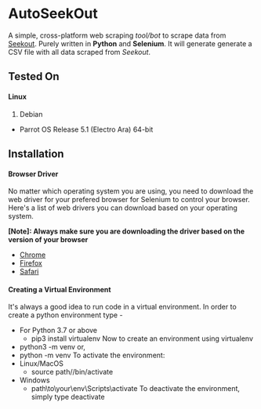 # AutoSeekOut
A simple, cross-platform web scraping *tool/bot* to scrape data from [Seekout](https://seekout.com/).
Purely written in **Python** and **Selenium**. It will generate generate a CSV file 
with all data scraped from *Seekout*. 

## Tested On
#### Linux
1. Debian
  * Parrot OS Release 5.1 (Electro Ara) 64-bit



## Installation
#### Browser Driver
No matter which operating system you are using, you need to download the web driver for your prefered browser for Selenium to control your browser. Here's a list of web drivers you can download based on your operating system. 

**[Note]: Always make sure you are downloading the driver based on the version of your browser**
* [Chrome](https://chromedriver.chromium.org/downloads)
* [Firefox](https://github.com/mozilla/geckodriver)
* [Safari](https://developer.apple.com/documentation/webkit/testing_with_webdriver_in_safari)

#### Creating a Virtual Environment
It's always a good idea to run code in a virtual environment. In order to create a python environment type -
* For Python 3.7 or above
  * pip3 install virtualenv
Now to create an environment using virtualenv 
* python3 -m venv <name of your environment> or,
* python -m venv <name of your environment>
To activate the environment:
* Linux/MacOS
  - source path/<name of your environment>/bin/activate
* Windows
  - path\to\your\env\Scripts\activate
To deactivate the environment, simply type deactivate